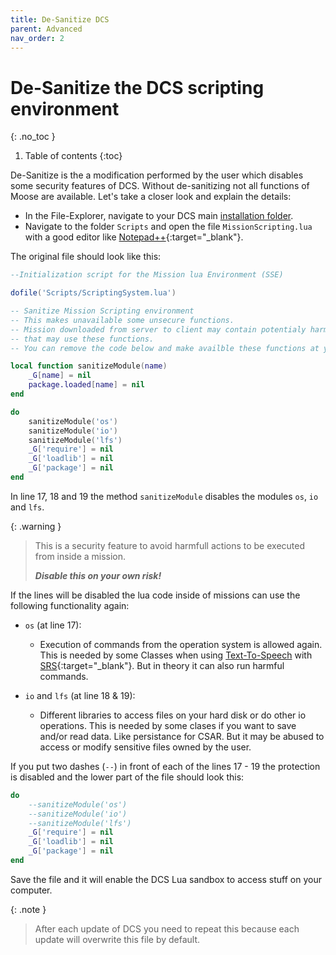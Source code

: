 ```yaml
---
title: De-Sanitize DCS
parent: Advanced
nav_order: 2
---
```

# De-Sanitize the DCS scripting environment
{: .no_toc }

1. Table of contents
{:toc}

De-Sanitize is the a modification performed by the user which disables some
security features of DCS. Without de-sanitizing not all functions of Moose
are available. Let's take a closer look and explain the details:

- In the File-Explorer, navigate to your DCS main [installation folder].
- Navigate to the folder `Scripts` and open the file `MissionScripting.lua` with
  a good editor like [Notepad++]{:target="_blank"}.

The original file should look like this:

```lua
--Initialization script for the Mission lua Environment (SSE)

dofile('Scripts/ScriptingSystem.lua')

-- Sanitize Mission Scripting environment
-- This makes unavailable some unsecure functions. 
-- Mission downloaded from server to client may contain potentialy harmful lua code
-- that may use these functions.
-- You can remove the code below and make availble these functions at your own risk.

local function sanitizeModule(name)
	_G[name] = nil
	package.loaded[name] = nil
end

do
	sanitizeModule('os')
	sanitizeModule('io')
	sanitizeModule('lfs')
	_G['require'] = nil
	_G['loadlib'] = nil
	_G['package'] = nil
end
```

In line 17, 18 and 19 the method `sanitizeModule` disables the modules `os`, `io` and `lfs`.

{: .warning }
> This is a security feature to avoid harmfull actions to be executed from
> inside a mission.
>
> ***Disable this on your own risk!***

If the lines will be disabled the lua code inside of missions can use the
following functionality again:

- `os` (at line 17):
  - Execution of commands from the operation system is allowed again.
    This is needed by some Classes when using [Text-To-Speech] with [SRS]{:target="_blank"}.
    But in theory it can also run harmful commands.

- `io` and `lfs` (at line 18 & 19):
  - Different libraries to access files on your hard disk or do other io
    operations. This is needed by some clases if you want to save and/or
    read data. Like persistance for CSAR.
    But it may be abused to access or modify sensitive files owned by the user.

If you put two dashes (`--`) in front of each of the lines 17 - 19 the
protection is disabled and the lower part of the file should look this:

```lua
do
	--sanitizeModule('os')
	--sanitizeModule('io')
	--sanitizeModule('lfs')
	_G['require'] = nil
	_G['loadlib'] = nil
	_G['package'] = nil
end
```

Save the file and it will enable the DCS Lua sandbox to access stuff on your computer.

{: .note }
> After each update of DCS you need to repeat this because each update will
> overwrite this file by default.

[installation folder]: ../beginner/tipps-and-tricks.md#find-the-installation-folder-of-dcs
[Notepad++]: https://notepad-plus-plus.org/downloads/
[Text-To-Speech]: text-to-speech.md
[SRS]: https://github.com/ciribob/DCS-SimpleRadioStandalone/releases/latest
